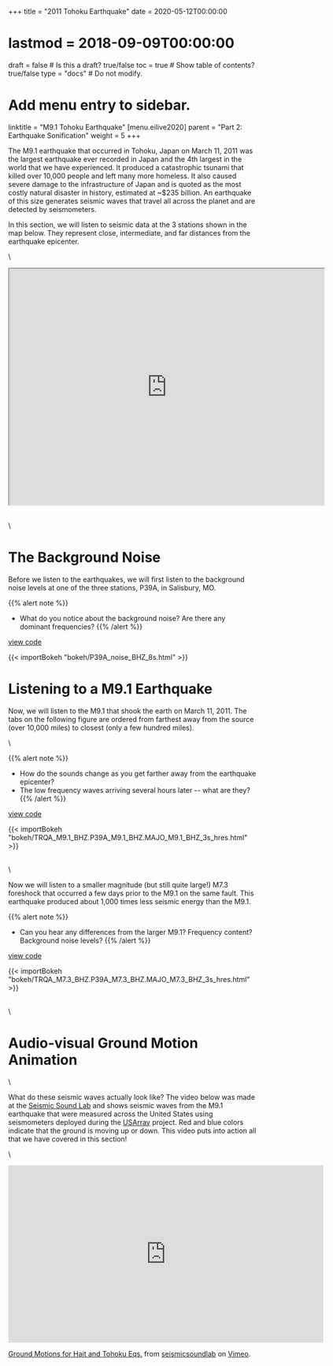 +++
title = "2011 Tohoku Earthquake"
date = 2020-05-12T00:00:00
# lastmod = 2018-09-09T00:00:00
draft = false  # Is this a draft? true/false
toc = true  # Show table of contents? true/false
type = "docs"  # Do not modify.
# Add menu entry to sidebar.
linktitle = "M9.1 Tohoku Earthquake"
[menu.eilive2020]
  parent = "Part 2: Earthquake Sonification"
  weight = 5
+++

The M9.1 earthquake that occurred in Tohoku, Japan on March 11, 2011 was the largest earthquake ever recorded in Japan and the 4th largest in the world that we have experienced. It produced a catastrophic tsunami that killed over 10,000 people and left many more homeless. It also caused severe damage to the infrastructure of Japan and is quoted as the most costly natural disaster in history, estimated at ~$235 billion. An earthquake of this size generates seismic waves that travel all across the planet and are detected by seismometers.

In this section, we will listen to seismic data at the 3 stations shown in the map below. They represent close, intermediate, and far distances from the earthquake epicenter.

\

<iframe src="https://www.google.com/maps/d/embed?mid=1unzUOXLGZqPxgy6IIU0VanC_nduJ1Fqn&hl=en" width="640" height="480"></iframe>

\
\

# The Background Noise

Before we listen to the earthquakes, we will first listen to the background noise levels at one of the three stations, P39A, in Salisbury, MO.

{{% alert note %}}
* What do you notice about the background noise? Are there any dominant frequencies?
{{% /alert %}}

[<i class="fab fa-github"></i> view code](https://nbviewer.jupyter.org/github/jbrussell/EI_Live_2020/blob/master/earthquake_sonification/1_bokeh_notebooks/2_earthquake_sonification.ipynb)
<!-- layouts/partials/bokeh -->
{{< importBokeh "bokeh/P39A_noise_BHZ_8s.html" >}}

# Listening to a M9.1 Earthquake

Now, we will listen to the M9.1 that shook the earth on March 11, 2011. The tabs on the following figure are ordered from farthest away from the source (over 10,000 miles) to closest (only a few hundred miles).

\

{{% alert note %}}
  * How do the sounds change as you get farther away from the earthquake epicenter?
  * The low frequency waves arriving several hours later -- what are they?
{{% /alert %}}

[<i class="fab fa-github"></i> view code](https://nbviewer.jupyter.org/github/jbrussell/EI_Live_2020/blob/master/earthquake_sonification/1_bokeh_notebooks/2_earthquake_sonification.ipynb)
<!-- layouts/partials/bokeh -->
{{< importBokeh "bokeh/TRQA_M9.1_BHZ.P39A_M9.1_BHZ.MAJO_M9.1_BHZ_3s_hres.html" >}}

\
\

Now we will listen to a smaller magnitude (but still quite large!) M7.3 foreshock that occurred a few days prior to the M9.1 on the same fault. This earthquake produced about 1,000 times less seismic energy than the M9.1.

{{% alert note %}}
* Can you hear any differences from the larger M9.1? Frequency content? Background noise levels?
{{% /alert %}}

[<i class="fab fa-github"></i> view code](https://nbviewer.jupyter.org/github/jbrussell/EI_Live_2020/blob/master/earthquake_sonification/1_bokeh_notebooks/2_earthquake_sonification.ipynb)
<!-- layouts/partials/bokeh -->
{{< importBokeh "bokeh/TRQA_M7.3_BHZ.P39A_M7.3_BHZ.MAJO_M7.3_BHZ_3s_hres.html" >}}

\
\

# Audio-visual Ground Motion Animation

\

What do these seismic waves actually look like? The video below was made at the [Seismic Sound Lab](http://www.seismicsoundlab.org) and shows seismic waves from the M9.1 earthquake that were measured across the United States using seismometers deployed during the [USArray](http://www.usarray.org/) project. Red and blue colors indicate that the ground is moving up or down. This video puts into action all that we have covered in this section!

\

<iframe src="https://player.vimeo.com/video/187740441" width="640" height="360" frameborder="0" allow="autoplay; fullscreen" allowfullscreen></iframe>
<p><a href="https://vimeo.com/187740441">Ground Motions for Hait and Tohoku Eqs.</a> from <a href="https://vimeo.com/seismicsoundlab">seismicsoundlab</a> on <a href="https://vimeo.com">Vimeo</a>.</p>
